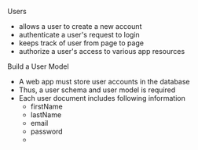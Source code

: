 Users
 - allows a user to create a new account 
 - authenticate a user's request to login
 - keeps track of user from page to page 
 - authorize a user's access to various app resources

Build a User Model
 - A web app must store user accounts in the database
 - Thus, a user schema and user model is required
 - Each user document includes following information 
	 - firstName
	 - lastName
	 - email
	 - password
	 - 